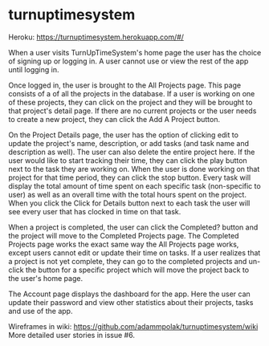 # turnuptimesystem

Heroku: https://turnuptimesystem.herokuapp.com/#/

When a user visits TurnUpTimeSystem's home page the user has the choice of signing up or logging in. A user cannot use or view the rest of the app until logging in.

Once logged in, the user is brought to the All Projects page. This page consists of a of all the projects in the database. If a user is working on one of these projects, they can click on the project and they will be brought to that project's detail page. If there are no current projects or the user needs to create a new project, they can click the Add A Project button.

On the Project Details page, the user has the option of clicking edit to update the project's name, description, or add tasks (and task name and description as well). The user can also delete the entire project here. If the user would like to start tracking their time, they can click the play button next to the task they are working on. When the user is done working on that project for that time period, they can click the stop button. Every task will display the total amount of time spent on each specific task (non-specific to user) as well as an overall time with the total hours spent on the project. When you click the Click for Details button next to each task the user will see every user that has clocked in time on that task.

When a project is completed, the user can click the Completed? button and the project will move to the Completed Projects page. The Completed Projects page works the exact same way the All Projects page works, except users cannot edit or update their time on tasks. If a user realizes that a project is not yet complete, they can go to the completed projects and un-click the button for a specific project which will move the project back to the user's home page.

The Account page displays the dashboard for the app. Here the user can update their password and view other statistics about their projects, tasks and use of the app.

Wireframes in wiki: https://github.com/adammpolak/turnuptimesystem/wiki
More detailed user stories in issue #6.
